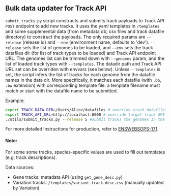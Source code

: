 ## Bulk data updater for Track API

`submit_tracks.py` script constructs and submits track payloads to Track API `POST` endpoint to add new tracks.
It uses the yaml templates in `/templates` and some supplemental data (from metadata db, csv files and track datafile directory) to construct the payloads.
The only required params are `--release` (release id) and `--env` (environment name, defaults to 'dev').
`--release` sets the list of genomes to be loaded, and `--env` sets the track datafiles dir (for list of track types to be loaded) and Track API endpoint URL.
The genomes list can be trimmed down with `--genomes` param, and the list of loaded track types with `--templates`.
The datadir path and Track API URL set can be overriden with envvars (see below).
Unless `--templates` is set, the script infers the list of tracks for each genome from the datafile names in the data dir. More specifically, it matches each datafile (with `.bb`, `.bw` extension) with corresponding template file: a template filename must match or start with the datafile name to be submitted.

Example:
```bash
export TRACK_DATA_DIR=/Users/Alice/datafiles # override track datafiles location
export TRACK_API_URL=http://localhost:8000 # override target track API
./utils/submit_tracks.py --release 5 #submit tracks the genomes in the release
```
For more detailed instructions for production, refer to [ENSWEBSOPS-171](https://www.ebi.ac.uk/panda/jira/browse/ENSWEBSOPS-171).

#### Note:
For some some tracks, species-specific values are used to fill out templates (e.g. track descriptions).

Data sources:
* Gene tracks: metadata API (using `get_gene_desc.py`)
* Variation tracks: `/templates/variant-track-desc.csv` (manually updated by Variation)